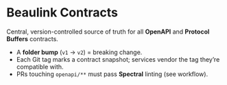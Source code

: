 # Beaulink Contracts

Central, version-controlled source of truth for all **OpenAPI** and **Protocol Buffers** contracts.

* A **folder bump** (`v1` → `v2`) = breaking change.  
* Each Git tag marks a contract snapshot; services vendor the tag they’re compatible with.
* PRs touching `openapi/**` must pass **Spectral** linting (see workflow).
